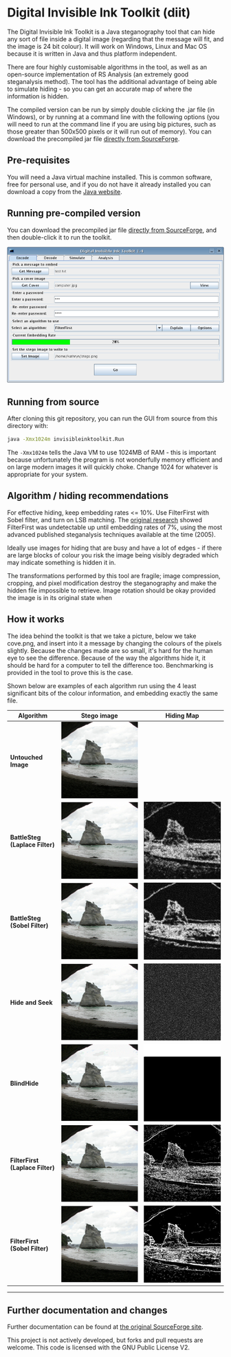 # Digital Invisible Ink Toolkit (diit)

The Digital Invisible Ink Toolkit is a Java steganography tool that can hide any sort of file inside a digital image (regarding that the message will fit, and the image is 24 bit colour). It will work on Windows, Linux and Mac OS because it is written in Java and thus platform independent.

There are four highly customisable algorithms in the tool, as well as an open-source implementation of RS Analysis (an extremely good steganalysis method). The tool has the additional advantage of being able to simulate hiding - so you can get an accurate map of where the information is hidden.

The compiled version can be run by simply double clicking the .jar file (in Windows), or by running at a command line with the following options (you will need to run at the command line if you are using big pictures, such as those greater than 500x500 pixels or it will run out of memory). You can download the precompiled jar file [directly from SourceForge](http://diit.sourceforge.net/download.php).

## Pre-requisites

You will need a Java virtual machine installed. This is common software, free for personal use, and if you do not have it already installed you can download a copy from the [Java website](https://www.java.com/en/download/manual.jsp).

## Running pre-compiled version

You can download the precompiled jar file [directly from SourceForge](http://diit.sourceforge.net/download.php), and then double-click it to run the toolkit.

![Screenshot of running program](images/mainscreenshot.png)

## Running from source

After cloning this git repository, you can run the GUI from source from this directory with:

```bash
java -Xmx1024m invisibleinktoolkit.Run
```

The `-Xmx1024m` tells the Java VM to use 1024MB of RAM - this is important because unfortunately the program is not wonderfully memory efficient and on large modern images it will quickly choke. Change 1024 for whatever is appropriate for your system.

## Algorithm / hiding recommendations

For effective hiding, keep embedding rates <= 10%. Use FilterFirst with Sobel filter, and turn on LSB matching. The [original research](HidingBehindCorners.pdf) showed FilterFirst was undetectable up until embedding rates of 7%, using the most advanced published steganalysis techniques available at the time (2005).

Ideally use images for hiding that are busy and have a lot of edges - if there are large blocks of colour you risk the image being visibly degraded which may indicate something is hidden it in.

The transformations performed by this tool are fragile; image compression, cropping, and pixel modification destroy the steganography and make the hidden file impossible to retrieve. Image rotation should be okay provided the image is in its original state when 

## How it works

The idea behind the toolkit is that we take a picture, below we take cove.png, and insert into it a message by changing the colours of the pixels slightly. Because the changes made are so small, it's hard for the human eye to see the difference. Because of the way the algorithms hide it, it should be hard for a computer to tell the difference too. Benchmarking is provided in the tool to prove this is the case.

Shown below are examples of each algorithm run using the 4 least significant bits of the colour information, and embedding exactly the same file.


| Algorithm | Stego image | Hiding Map |
| ----------| ----------- | ---------- |
| **Untouched Image** | ![Untouched Image](images/cove.png) | |
| **BattleSteg (Laplace Filter)** | ![BattleSteg (Laplace Filter)](images/cove_hidden_bs_lp.png) | ![Hiding map for BattleSteg (Laplace Filter)](images/cove_map_bs_lp.png) |
| **BattleSteg (Sobel Filter)** | ![BattleSteg (Sobel Filter)](images/cove_hidden_bs_sb.png) | ![Hiding map for BattleSteg (Sobel Filter)](images/cove_map_bs_sb.png) |
| **Hide and Seek** | ![Hide and Seek](images/cove_hidden_hs.png) | ![Hiding map for Hide and Seek](images/cove_map_hs.png) |
| **BlindHide** | ![BlindHide](images/cove_hidden_bh.png) | ![Hiding map for BlindHide](images/cove_map_bh.png) |
| **FilterFirst (Laplace Filter)** | ![FilterFirst (Laplace Filter)](images/cove_hidden_ff_lp.png) | ![Hiding map for FilterFirst (Laplace Filter)](images/cove_map_ff_lp.png) |
| **FilterFirst (Sobel Filter)** | ![FilterFirst (Sobel Filter)](images/cove_hidden_ff_sb.png) | ![Hiding map for FilterFirst (Sobel Filter)](images/cove_map_ff_sb.png) |

---

## Further documentation and changes

Further documentation can be found at [the original SourceForge site](http://diit.sourceforge.net/index.html).

This project is not actively developed, but forks and pull requests are welcome. This code is licensed with the GNU Public License V2.